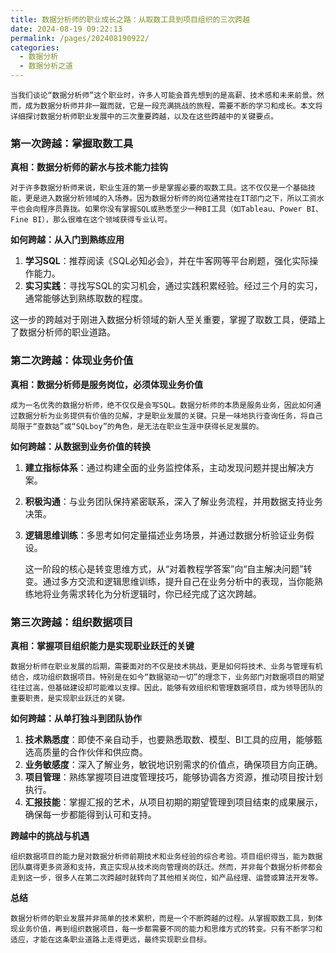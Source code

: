 ```yaml
---
title: 数据分析师的职业成长之路：从取数工具到项目组织的三次跨越
date: 2024-08-19 09:22:13
permalink: /pages/202408190922/
categories:
  - 数据分析
  - 数据分析之道
---
```


	当我们谈论“数据分析师”这个职业时，许多人可能会首先想到的是高薪、技术感和未来前景。然而，成为数据分析师并非一蹴而就，它是一段充满挑战的旅程，需要不断的学习和成长。本文将详细探讨数据分析师职业发展中的三次重要跨越，以及在这些跨越中的关键要点。

### **第一次跨越：掌握取数工具**

**真相：数据分析师的薪水与技术能力挂钩**

	对于许多数据分析师来说，职业生涯的第一步是掌握必要的取数工具。这不仅仅是一个基础技能，更是进入数据分析领域的入场券。因为数据分析师的岗位通常挂在IT部门之下，所以工资水平也会向程序员靠拢。如果你没有掌握SQL或熟悉至少一种BI工具（如Tableau、Power BI、Fine BI），那么很难在这个领域获得专业认可。

**如何跨越：从入门到熟练应用**

1. **学习SQL**：推荐阅读《SQL必知必会》，并在牛客网等平台刷题，强化实际操作能力。
2. **实习实践**：寻找写SQL的实习机会，通过实践积累经验。经过三个月的实习，通常能够达到熟练取数的程度。

这一步的跨越对于刚进入数据分析领域的新人至关重要，掌握了取数工具，便踏上了数据分析师的职业道路。

### **第二次跨越：体现业务价值**

**真相：数据分析师是服务岗位，必须体现业务价值**

	成为一名优秀的数据分析师，绝不仅仅是会写SQL。数据分析师的本质是服务业务，因此如何通过数据分析为业务提供有价值的见解，才是职业发展的关键。只是一味地执行查询任务，将自己局限于“查数姑”或“SQLboy”的角色，是无法在职业生涯中获得长足发展的。

**如何跨越：从数据到业务价值的转换**

1. **建立指标体系**：通过构建全面的业务监控体系，主动发现问题并提出解决方案。
2. **积极沟通**：与业务团队保持紧密联系，深入了解业务流程，并用数据支持业务决策。
3. **逻辑思维训练**：多思考如何定量描述业务场景，并通过数据分析验证业务假设。

	这一阶段的核心是转变思维方式，从“对着教程学答案”向“自主解决问题”转变。通过多方交流和逻辑思维训练，提升自己在业务分析中的表现，当你能熟练地将业务需求转化为分析逻辑时，你已经完成了这次跨越。

### **第三次跨越：组织数据项目**

**真相：掌握项目组织能力是实现职业跃迁的关键**

	数据分析师在职业发展的后期，需要面对的不仅是技术挑战，更是如何将技术、业务与管理有机结合，成功组织数据项目。特别是在如今“数据驱动一切”的理念下，业务部门对数据项目的期望往往过高，但基础建设却可能难以支撑。因此，能够有效组织和管理数据项目，成为领导团队的重要职责，是实现职业跃迁的关键。

**如何跨越：从单打独斗到团队协作**

1. **技术熟悉度**：即使不亲自动手，也要熟悉取数、模型、BI工具的应用，能够甄选高质量的合作伙伴和供应商。
2. **业务敏感度**：深入了解业务，敏锐地识别需求的价值点，确保项目方向正确。
3. **项目管理**：熟练掌握项目进度管理技巧，能够协调各方资源，推动项目按计划执行。
4. **汇报技能**：掌握汇报的艺术，从项目初期的期望管理到项目结束的成果展示，确保每一步都能得到认可和支持。

**跨越中的挑战与机遇**

	组织数据项目的能力是对数据分析师前期技术和业务经验的综合考验。项目组织得当，能为数据团队赢得更多资源和支持，真正实现从技术岗向管理岗的跃迁。然而，并非每个数据分析师都会走到这一步，很多人在第二次跨越时就转向了其他相关岗位，如产品经理、运营或算法开发等。

**总结**

	数据分析师的职业发展并非简单的技术累积，而是一个不断跨越的过程。从掌握取数工具，到体现业务价值，再到组织数据项目，每一步都需要不同的能力和思维方式的转变。只有不断学习和适应，才能在这条职业道路上走得更远，最终实现职业目标。